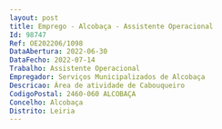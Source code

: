 ```yaml
--- 
layout: post
title: Emprego - Alcobaça - Assistente Operacional
Id: 98747
Ref: OE202206/1098
DataAbertura: 2022-06-30
DataFecho: 2022-07-14
Trabalho: Assistente Operacional
Empregador: Serviços Municipalizados de Alcobaça
Descricao: Área de atividade de Cabouqueiro
CodigoPostal: 2460-060 ALCOBAÇA
Concelho: Alcobaça
Distrito: Leiria
--- 
```

